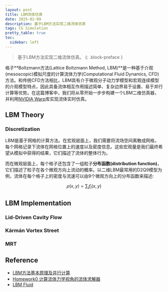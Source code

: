 ```yaml
---
layout: post
title: LBM流体仿真
date: 2025-02-09
description: 基于LBM方法实现二维流体仿真
tags: CG Simulation
pretty_table: true
toc:
  sidebar: left
---
```


> 基于LBM方法实现二维流体仿真。
{: .block-preface }

格子**Boltzmann方法(Lattice Boltzmann Method, LBM)**是一种基于介观(mesoscopic)模拟尺度的计算流体力学(Computational Fluid Dynamics, CFD)方法。和传统CFD方法相比，LBM具有介于微观分子动力学模型和宏观连续模型的介观模型特点，因此具备流体相互作用描述简单、复杂边界易于设置、易于并行计算等优势。在这篇博客中，我们将从零开始一步步构建一个LBM二维仿真器，并利用[NVIDIA Warp](https://nvidia.github.io/warp/)库实现流体实时仿真。

## LBM Theory

### Discretization

LBM是基于网格的计算方法。在宏观层面上，我们需要将流场空间离散成网格，每个网格记录下流体在网格位置上的速度以及密度信息。这些宏观量是我们最终希望从模拟中获得的结果，它们描述了流体的整体行为。

而在微观层面上，每个格子还包含了一组粒子**分布函数(distribution function)**，它们描述了粒子在各个微观方向上流动的概率。以二维LBM最常用的D2Q9模型为例，流体在每个格子上的密度与流速可以由9个微观方向上的分布函数来描述:

$$
\rho(x, y) = \sum_i f_i (x, y)
$$

## LBM Implementation

### Lid-Driven Cavity Flow

### Kármán Vortex Street

### MRT

## Reference

- [LBM方法基本原理及并行计算](https://www.bilibili.com/video/BV1Zb4y1P7L7/?vd_source=7a2542c6c909b3ee1fab551277360826)
- [Homework0 计算流体力学视角的流体求解器](https://forum.taichi-lang.cn/t/homework0/506)
- [LBM Fluid](https://github.com/peng00bo00/LBM-Fluid/tree/main?tab=readme-ov-file)